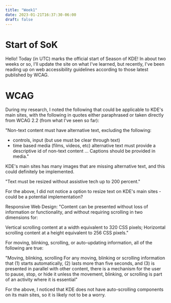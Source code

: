 ```yaml
---
title: "Week1"
date: 2023-01-21T16:37:30-06:00
draft: false
---
```


# Start of SoK

Hello! Today (in UTC) marks the official start of Season of KDE!
In about two weeks or so, I'll update the site on what I've learned, but recently, I've been reading up on web accessibility guidelines according 
to those latest published by WCAG.

# WCAG

During my research, I noted the following that could be applicable to KDE's main sites, with the following in quotes either paraphrased or taken directly from WCAG 2.2 (from what I've seen so far):

"Non-text content must have alternative text, excluding the following:
 - controls, input (but use must be clear through text)
 - time based media (films, videos, etc) alternative text must provide a descriptive id of non-text content
...
Captions should be provided in media."

KDE's main sites has many images that are missing alternative text, and this could definitely be implemented.

"Text must be resized without assistive tech up to 200 percent."

For the above, I did not notice a option to resize text on KDE's main sites - could be a potential implementation?

Responsive Web Design: 
"Content can be presented without loss of information or functionality, and without requiring scrolling in two dimensions for:

Vertical scrolling content at a width equivalent to 320 CSS pixels;
Horizontal scrolling content at a height equivalent to 256 CSS pixels."

For moving, blinking, scrolling, or auto-updating information, all of the following are true:

"Moving, blinking, scrolling
For any moving, blinking or scrolling information that (1) starts automatically, (2) lasts more than five seconds, and (3) is presented in parallel with other content, there is a mechanism for the user to pause, stop, or hide it unless the movement, blinking, or scrolling is part of an activity where it is essential"

For the above, I noticed that KDE does not have auto-scrolling components on its main sites, so it is likely not to be a worry. 


